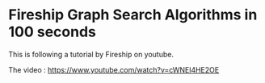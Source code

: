 # Fireship Graph Search Algorithms in 100 seconds

This is following a tutorial by Fireship on youtube.

The video : https://www.youtube.com/watch?v=cWNEl4HE2OE
